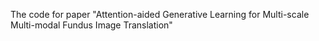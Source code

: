 The code for paper "Attention-aided Generative Learning for Multi-scale Multi-modal Fundus Image Translation"
